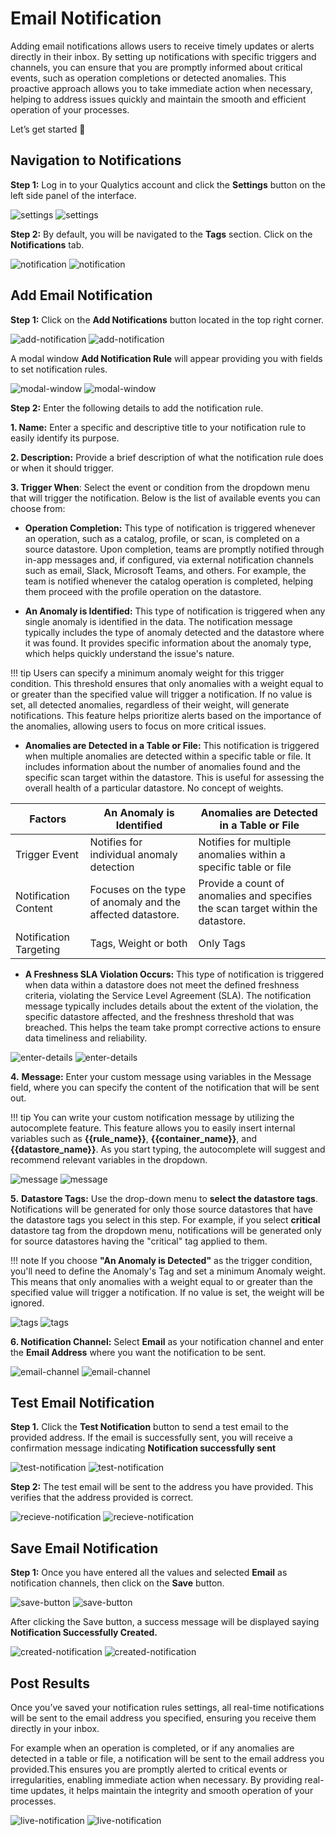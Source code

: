 #  Email Notification

Adding email notifications allows users to receive timely updates or alerts directly in their inbox.  By setting up notifications with specific triggers and channels, you can ensure that you are promptly informed about critical events, such as operation completions or detected anomalies. This proactive approach allows you to take immediate action when necessary, helping to address issues quickly and maintain the smooth and efficient operation of your processes.

Let’s get started 🚀

## Navigation to Notifications

**Step 1:** Log in to your Qualytics account and click the **Settings** button on the left side panel of the interface. 

![settings](../../../assets/notifications/services/email/settings-light-1.png#only-light)
![settings](../../../assets/notifications/services/email/settings-dark-1.png#only-dark)

**Step 2:** By default, you will be navigated to the **Tags** section. Click on the **Notifications** tab.

![notification](../../../assets/notifications/services/email/notification-light-2.png#only-light)
![notification](../../../assets/notifications/services/email/notification-dark-2.png#only-dark)

## Add Email Notification

**Step 1:** Click on the **Add Notifications** button located in the top right corner.

![add-notification](../../../assets/notifications/services/email/add-notification-light-3.png#only-light)
![add-notification](../../../assets/notifications/services/email/add-notification-dark-3.png#only-dark)

A modal window **Add Notification Rule** will appear providing you with fields to set notification rules.  

![modal-window](../../../assets/notifications/services/email/modal-window-light-4.png#only-light)
![modal-window](../../../assets/notifications/services/email/modal-window-dark-4.png#only-dark)

**Step 2:** Enter the following details to add the notification rule.

**1. Name:** Enter a specific and descriptive title to your notification rule to easily identify its purpose.

**2. Description:** Provide a brief description of what the notification rule does or when it should trigger.

**3. Trigger When**: Select the event or condition from the dropdown menu that will trigger the notification. Below is the list of available events you can choose from:

- **Operation Completion:** This type of notification is triggered whenever an operation, such as a catalog, profile, or scan, is completed on a source datastore. Upon completion, teams are promptly notified through in-app messages and, if configured, via external notification channels such as email, Slack, Microsoft Teams, and others. For example, the team is notified whenever the catalog operation is completed, helping them proceed with the profile operation on the datastore. 

- **An Anomaly is Identified:** This type of notification is triggered when any single anomaly is identified in the data. The notification message typically includes the type of anomaly detected and the datastore where it was found. It provides specific information about the anomaly type, which helps quickly understand the issue's nature.

!!! tip 
    Users can specify a minimum anomaly weight for this trigger condition. This threshold ensures that only anomalies with a weight equal to or greater than the specified value will trigger a notification. If no value is set, all detected anomalies, regardless of their weight, will generate notifications. This feature helps prioritize alerts based on the importance of the anomalies, allowing users to focus on more critical issues. 

- **Anomalies are Detected in a Table or File:** This notification is triggered when multiple anomalies are detected within a specific table or file. It includes information about the number of anomalies found and the specific scan target within the datastore. This is useful for assessing the overall health of a particular datastore. No concept of weights. 

| Factors | An Anomaly is Identified | Anomalies are Detected in a Table or File |
|--------|--------|-------|
| Trigger Event | Notifies for individual anomaly detection | Notifies for multiple anomalies within a specific table or file |
| Notification Content | Focuses on the type of anomaly and the affected datastore. | Provide a count of anomalies and specifies the scan target within the datastore. |
| Notification Targeting  | Tags, Weight or both  | Only Tags  |

- **A Freshness SLA Violation Occurs:** This type of notification is triggered when data within a datastore does not meet the defined freshness criteria, violating the Service Level Agreement (SLA). The notification message typically includes details about the extent of the violation, the specific datastore affected, and the freshness threshold that was breached. This helps the team take prompt corrective actions to ensure data timeliness and reliability.

![enter-details](../../../assets/notifications/services/email/enter-details-light-5.png#only-light)
![enter-details](../../../assets/notifications/services/email/enter-details-dark-5.png#only-dark)

**4.** **Message:** Enter your custom message using variables in the Message field, where you can specify the content of the notification that will be sent out. 

!!! tip 
    You can write your custom notification message by utilizing the autocomplete feature. This feature allows you to easily insert internal variables such as **{{rule_name}}**, **{{container_name}}**, and **{{datastore_name}}**. As you start typing, the autocomplete will suggest and recommend relevant variables in the dropdown. 

![message](../../../assets/notifications/services/email/message-light-6.png#only-light)
![message](../../../assets/notifications/services/email/message-dark-6.png#only-dark)

**5.** **Datastore Tags:** Use the drop-down menu to **select the datastore tags**. Notifications will be generated for only those source datastores that have the datastore tags you select in this step. For example, if you select **critical** datastore tag from the dropdown menu, notifications will be generated only for source datastores having the "critical" tag applied to them. 

!!! note 
    If you choose **"An Anomaly is Detected"** as the trigger condition, you'll need to define the Anomaly's Tag and set a minimum Anomaly weight. This means that only anomalies with a weight equal to or greater than the specified value will trigger a notification. If no value is set, the weight will be ignored. 

![tags](../../../assets/notifications/services/email/tags-light-7.png#only-light)
![tags](../../../assets/notifications/services/email/tags-dark-7.png#only-dark)

**6. Notification Channel:** Select **Email** as your notification channel and enter the **Email Address** where you want the notification to be sent.  

![email-channel](../../../assets/notifications/services/email/email-channel-light-8.png#only-light)
![email-channel](../../../assets/notifications/services/email/email-channel-dark-8.png#only-dark)

## Test Email Notification

**Step 1.** Click the **Test Notification** button to send a test email to the provided address. If the email is successfully sent, you will receive a confirmation message indicating **Notification successfully sent**

![test-notification](../../../assets/notifications/services/email/test-notification-light-9.png#only-light)
![test-notification](../../../assets/notifications/services/email/test-notification-dark-9.png#only-dark)

**Step 2:** The test email will be sent to the address you have provided. This verifies that the address provided is correct.

![recieve-notification](../../../assets/notifications/services/email/recieve-notification-light-10.png#only-light)
![recieve-notification](../../../assets/notifications/services/email/recieve-notification-light-10.png#only-dark)

## Save Email Notification

**Step 1:** Once you have entered all the values and selected **Email** as notification channels, then click on the **Save** button.

![save-button](../../../assets/notifications/services/email/save-button-light-11.png#only-light)
![save-button](../../../assets/notifications/services/email/save-button-dark-11.png#only-dark)

After clicking the Save button, a success message will be displayed saying **Notification Successfully Created.**

![created-notification](../../../assets/notifications/services/email/created-notification-light-12.png#only-light)
![created-notification](../../../assets/notifications/services/email/created-notification-dark-12.png#only-dark)

## Post Results

Once you’ve saved your notification rules settings, all real-time notifications will be sent to the email address you specified, ensuring you receive them directly in your inbox.  

For example when an operation is completed, or if any anomalies are detected in a table or file, a notification will be sent to the email address you provided.This ensures you are promptly alerted to critical events or irregularities, enabling immediate action when necessary. By providing real-time updates, it helps maintain the integrity and smooth operation of your processes.

![live-notification](../../../assets/notifications/services/email/live-notification-light-13.png#only-light)
![live-notification](../../../assets/notifications/services/email/live-notification-light-13.png#only-dark)

